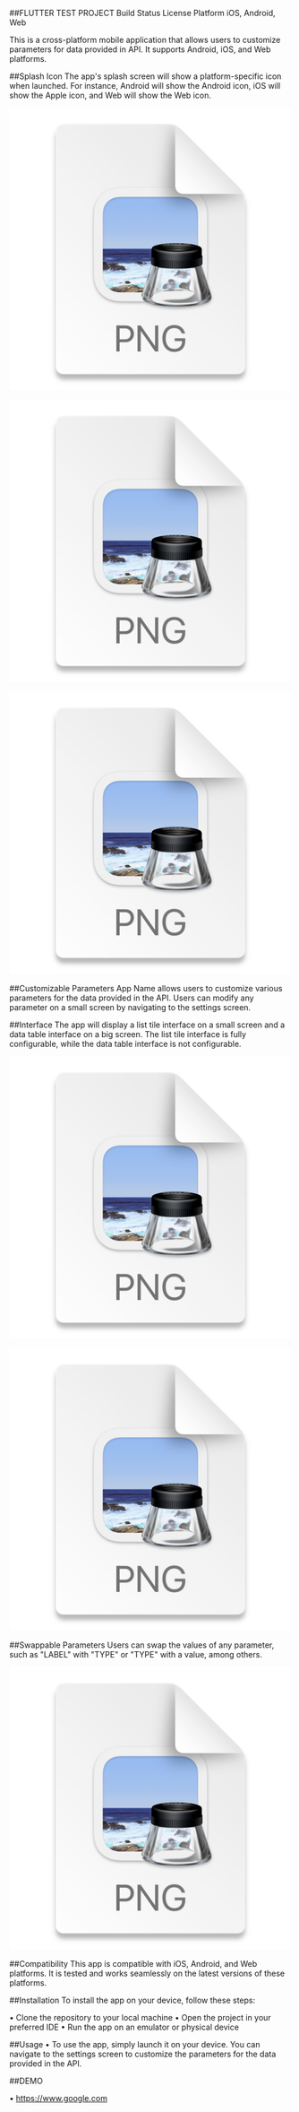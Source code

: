 ##FLUTTER TEST PROJECT
Build Status
License
Platform iOS, Android, Web

This is a cross-platform mobile application that allows users to customize parameters for data provided in API. It supports Android, iOS, and Web platforms.

##Splash Icon
The app's splash screen will show a platform-specific icon when launched. For instance, Android will show the Android icon, iOS will show the Apple icon, and Web will show the Web icon.

![img.png](img.png)

![img_1.png](img_1.png)

![img_2.png](img_2.png)

##Customizable Parameters
App Name allows users to customize various parameters for the data provided in the API. Users can modify any parameter on a small screen by navigating to the settings screen.

##Interface
The app will display a list tile interface on a small screen and a data table interface on a big screen. The list tile interface is fully configurable, while the data table interface is not configurable.

![img_3.png](img_3.png)

![img_4.png](img_4.png)

##Swappable Parameters
Users can swap the values of any parameter, such as "LABEL" with "TYPE" or "TYPE" with a value, among others.

![img_5.png](img_5.png)

##Compatibility
This app is compatible with iOS, Android, and Web platforms. It is tested and works seamlessly on the latest versions of these platforms.

##Installation
To install the app on your device, follow these steps:

• Clone the repository to your local machine
• Open the project in your preferred IDE
• Run the app on an emulator or physical device

##Usage
• To use the app, simply launch it on your device. You can navigate to the settings screen to customize the parameters for the data provided in the API.

##DEMO

• https://www.google.com